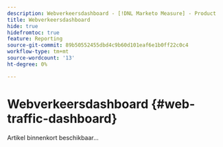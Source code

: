 ```yaml
---
description: Webverkeersdashboard - [!DNL Marketo Measure] - Product
title: Webverkeersdashboard
hide: true
hidefromtoc: true
feature: Reporting
source-git-commit: 89b50552455dbd4c9b60d101eaf6e1b0ff22c0c4
workflow-type: tm+mt
source-wordcount: '13'
ht-degree: 0%

---
```


# Webverkeersdashboard {#web-traffic-dashboard}

Artikel binnenkort beschikbaar...
